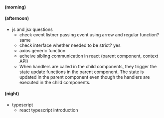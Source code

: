 #### (morning)

#### (afternoon)

- js and jsx questions
  - check event listner passing event using arrow and regular function? same
  - check interface whether needed to be strict? yes
  - axios generic function
  - acheive sibling communication in react (parent component, context API)
  - When handlers are called in the child components, they trigger the state update functions in the parent component. The state is updated in the parent component even though the handlers are executed in the child components.

#### (night)

- typescript
  - react typescript introduction
